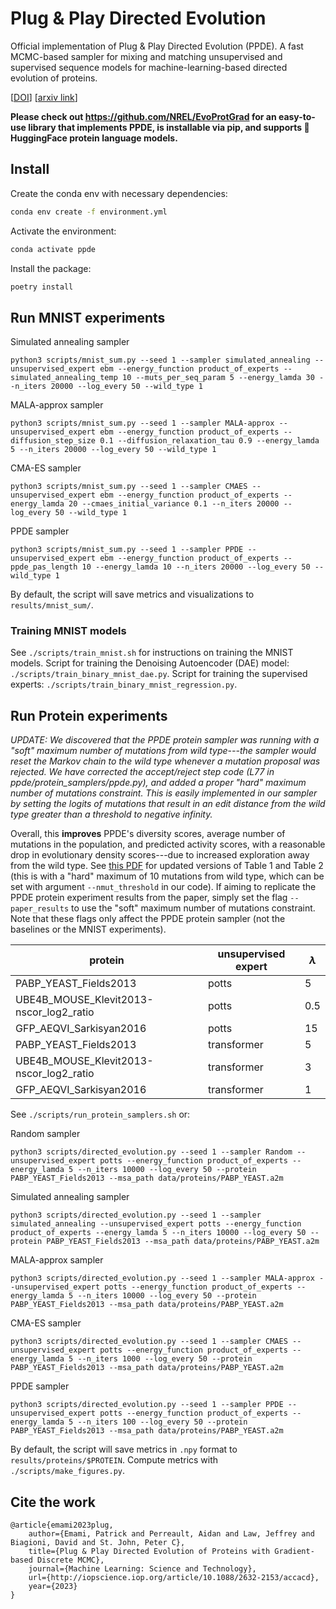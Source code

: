 # Plug & Play Directed Evolution

Official implementation of Plug & Play Directed Evolution (PPDE). A fast MCMC-based sampler for mixing and matching unsupervised and supervised sequence models for machine-learning-based directed evolution of proteins.

[[DOI](https://doi.org/10.1088/2632-2153/accacd)] [[arxiv link](https://arxiv.org/abs/2212.09925)]

**Please check out https://github.com/NREL/EvoProtGrad for an easy-to-use library that implements PPDE, is installable via pip, and supports 🤗 HuggingFace protein language models.**

## Install

Create the conda env with necessary dependencies:

```bash
conda env create -f environment.yml
```

Activate the environment:

```bash
conda activate ppde
```

Install the package:

```bash
poetry install
```

## Run MNIST experiments

Simulated annealing sampler
```
python3 scripts/mnist_sum.py --seed 1 --sampler simulated_annealing --unsupervised_expert ebm --energy_function product_of_experts --simulated_annealing_temp 10 --muts_per_seq_param 5 --energy_lamda 30 --n_iters 20000 --log_every 50 --wild_type 1
```

MALA-approx sampler
```
python3 scripts/mnist_sum.py --seed 1 --sampler MALA-approx --unsupervised_expert ebm --energy_function product_of_experts --diffusion_step_size 0.1 --diffusion_relaxation_tau 0.9 --energy_lamda 5 --n_iters 20000 --log_every 50 --wild_type 1
```

CMA-ES sampler
```
python3 scripts/mnist_sum.py --seed 1 --sampler CMAES --unsupervised_expert ebm --energy_function product_of_experts --energy_lamda 20 --cmaes_initial_variance 0.1 --n_iters 20000 --log_every 50 --wild_type 1
```

PPDE sampler
```
python3 scripts/mnist_sum.py --seed 1 --sampler PPDE --unsupervised_expert ebm --energy_function product_of_experts --ppde_pas_length 10 --energy_lamda 10 --n_iters 20000 --log_every 50 --wild_type 1
``` 

By default, the script will save metrics and visualizations to `results/mnist_sum/`.

### Training MNIST models

See `./scripts/train_mnist.sh` for instructions on training the MNIST models.
Script for training the Denoising Autoencoder (DAE) model: `./scripts/train_binary_mnist_dae.py`.
Script for training the supervised experts: `./scripts/train_binary_mnist_regression.py`.

## Run Protein experiments

*UPDATE: We discovered that the PPDE protein sampler was running with a "soft" maximum number of mutations from wild type---the sampler would reset the Markov chain to the wild type whenever a mutation proposal was rejected. We have corrected the accept/reject step code (L77 in ppde/protein_samplers/ppde.py), and added a proper "hard" maximum number of mutations constraint. This is easily implemented in our sampler by setting the logits of mutations that result in an edit distance from the wild type greater than a threshold to negative infinity.*

Overall, this **improves** PPDE's diversity scores, average number of mutations in the population, and predicted activity scores, with a reasonable drop in evolutionary density scores---due to increased exploration away from the wild type. See [this PDF](data/PPDE_Updated_Results.pdf) for updated versions of Table 1 and Table 2 (this is with a "hard" maximum of 10 mutations from wild type, which can be set with argument `--nmut_threshold` in our code). If aiming to replicate the PPDE protein experiment results from the paper, simply set the flag `--paper_results` to use the "soft" maximum number of mutations constraint. Note that these flags only affect the PPDE protein sampler (not the baselines or the MNIST experiments).

| protein | unsupervised expert | $\lambda$ | 
| --- | --- | --- |
| PABP_YEAST_Fields2013 | potts | 5 |
| UBE4B_MOUSE_Klevit2013-nscor_log2_ratio | potts | 0.5 |
| GFP_AEQVI_Sarkisyan2016 | potts | 15 |
| PABP_YEAST_Fields2013 | transformer | 5 |
| UBE4B_MOUSE_Klevit2013-nscor_log2_ratio | transformer | 3 |
| GFP_AEQVI_Sarkisyan2016 | transformer | 1 |

See `./scripts/run_protein_samplers.sh` or:

Random sampler
```
python3 scripts/directed_evolution.py --seed 1 --sampler Random --unsupervised_expert potts --energy_function product_of_experts --energy_lamda 5 --n_iters 10000 --log_every 50 --protein PABP_YEAST_Fields2013 --msa_path data/proteins/PABP_YEAST.a2m
```

Simulated annealing sampler
```
python3 scripts/directed_evolution.py --seed 1 --sampler simulated_annealing --unsupervised_expert potts --energy_function product_of_experts --energy_lamda 5 --n_iters 10000 --log_every 50 --protein PABP_YEAST_Fields2013 --msa_path data/proteins/PABP_YEAST.a2m
```

MALA-approx sampler
```
python3 scripts/directed_evolution.py --seed 1 --sampler MALA-approx --unsupervised_expert potts --energy_function product_of_experts --energy_lamda 5 --n_iters 10000 --log_every 50 --protein PABP_YEAST_Fields2013 --msa_path data/proteins/PABP_YEAST.a2m
```

CMA-ES sampler
```
python3 scripts/directed_evolution.py --seed 1 --sampler CMAES --unsupervised_expert potts --energy_function product_of_experts --energy_lamda 5 --n_iters 1000 --log_every 50 --protein PABP_YEAST_Fields2013 --msa_path data/proteins/PABP_YEAST.a2m
```

PPDE sampler
```
python3 scripts/directed_evolution.py --seed 1 --sampler PPDE --unsupervised_expert potts --energy_function product_of_experts --energy_lamda 5 --n_iters 100 --log_every 50 --protein PABP_YEAST_Fields2013 --msa_path data/proteins/PABP_YEAST.a2m
``` 

By default, the script will save metrics in `.npy` format to `results/proteins/$PROTEIN`. Compute metrics with `./scripts/make_figures.py`.

## Cite the work

```
@article{emami2023plug,
	author={Emami, Patrick and Perreault, Aidan and Law, Jeffrey and Biagioni, David and St. John, Peter C},
	title={Plug & Play Directed Evolution of Proteins with Gradient-based Discrete MCMC},
	journal={Machine Learning: Science and Technology},
	url={http://iopscience.iop.org/article/10.1088/2632-2153/accacd},
	year={2023}
}
```
